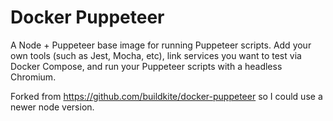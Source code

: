 # Docker Puppeteer

A Node + Puppeteer base image for running Puppeteer scripts. Add your own tools (such as Jest, Mocha, etc), link services you want to test via Docker Compose, and run your Puppeteer scripts with a headless Chromium.

Forked from https://github.com/buildkite/docker-puppeteer so I could use a newer node version.
